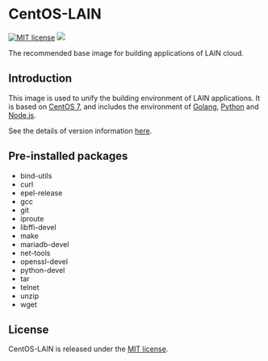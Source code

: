 # CentOS-LAIN
[![MIT license](https://img.shields.io/github/license/mashape/apistatus.svg)](https://opensource.org/licenses/MIT)
[![](https://imagelayers.io/badge/laincloud/centos-lain:latest.svg)](https://imagelayers.io/?images=laincloud/centos-lain:latest 'Get your own badge on imagelayers.io')

The recommended base image for building applications of LAIN cloud.

## Introduction
This image is used to unify the building environment of LAIN applications. It is based on [CentOS 7](https://www.centos.org/), and includes the environment of [Golang](https://golang.org/), [Python](https://www.python.org/) and [Node.js](https://nodejs.org/en/).

See the details of version information [here](https://github.com/laincloud/centos-lain/blob/master/CHANGELOG.md).

## Pre-installed packages
- bind-utils
- curl
- epel-release
- gcc
- git
- iproute
- libffi-devel
- make
- mariadb-devel
- net-tools
- openssl-devel
- python-devel
- tar
- telnet
- unzip
- wget

## License
CentOS-LAIN is released under the [MIT license](https://github.com/laincloud/centos-lain/blob/master/LICENSE).
